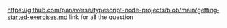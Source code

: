 https://github.com/panaverse/typescript-node-projects/blob/main/getting-started-exercises.md
link for all the question
